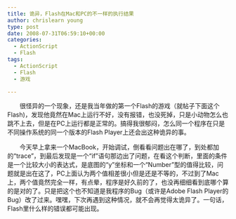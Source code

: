 ```yaml
---
title: 诡异，Flash在Mac和PC的不一样的执行结果
author: chrislearn young
type: post
date: 2008-07-31T06:59:10+00:00
categories:
  - ActionScript
  - Flash
tags:
  - ActionScript
  - Flash
  - 游戏

---
```

　　很怪异的一个现象，还是我当年做的第一个Flash的游戏（就帖子下面这个Flash)，发现他竟然在Mac上运行不好，没有报错，也没死掉，只是小动物怎么也跳不上去，但是在PC上运行都是正常的。搞得我很郁闷，怎么同一个程序在只是不同操作系统的同一个版本的Flash Player上还会出这种诡异的事。
  
　　今天早上拿来一个MacBook，开始调试，倒看看问题出在哪了，到处都加的“trace”，到最后发现是一个“if”语句那边出了问题，在看这个判断，里面的条件是一个比较大小的表达式，是底图的“y”坐标和一个“Number”型的值得比较，问题就是出在这了，PC上面认为两个值相差很小但是还是不等的，不过到了Mac上，两个值竟然完全一样，有点晕，程序是好久前的了，也没再细细看到底哪个算的是对的了。只是把这个也不知道是我程序的Bug（或许是Adobe Flash Player的Bug）改了过来。嘿嘿，下次再遇到这种情况，就不会再觉得太诡异了。一句话，Flash里什么样的错误都可能出现。

<p style="text-align: center;">
</p>